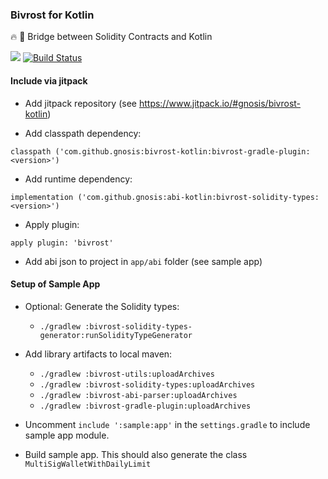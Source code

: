 ### Bivrost for Kotlin

🔥 🌈 Bridge between Solidity Contracts and Kotlin

[![](https://jitpack.io/v/gnosis/bivrost-kotlin.svg)](https://jitpack.io/#gnosis/bivrost-kotlin)
[![Build Status](https://travis-ci.org/gnosis/bivrost-kotlin.svg?branch=master)](https://travis-ci.org/gnosis/bivrost-kotlin)

#### Include via jitpack

* Add jitpack repository (see https://www.jitpack.io/#gnosis/bivrost-kotlin)

* Add classpath dependency:
```
classpath ('com.github.gnosis:bivrost-kotlin:bivrost-gradle-plugin:<version>')
```

* Add runtime dependency:
```
implementation ('com.github.gnosis:abi-kotlin:bivrost-solidity-types:<version>')
```

* Apply plugin:
```
apply plugin: 'bivrost'
```

* Add abi json to project in `app/abi` folder (see sample app)



#### Setup of Sample App
* Optional: Generate the Solidity types:
  - `./gradlew :bivrost-solidity-types-generator:runSolidityTypeGenerator`
* Add library artifacts to local maven:
  - `./gradlew :bivrost-utils:uploadArchives`
  - `./gradlew :bivrost-solidity-types:uploadArchives`
  - `./gradlew :bivrost-abi-parser:uploadArchives`
  - `./gradlew :bivrost-gradle-plugin:uploadArchives`
  
* Uncomment `include ':sample:app'` in the `settings.gradle` to include sample app module.

* Build sample app. This should also generate the class `MultiSigWalletWithDailyLimit`